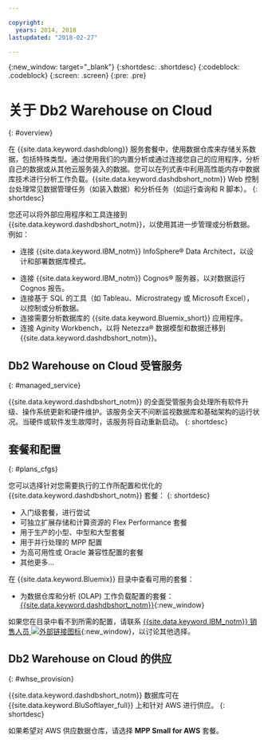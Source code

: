 ```yaml
---

copyright:
  years: 2014, 2018
lastupdated: "2018-02-27"

---
```


<!-- Attribute definitions --> 
{:new_window: target="_blank"}
{:shortdesc: .shortdesc}
{:codeblock: .codeblock}
{:screen: .screen}
{:pre: .pre}

# 关于 Db2 Warehouse on Cloud
{: #overview}

在 {{site.data.keyword.dashdblong}} 服务套餐中，使用数据仓库来存储关系数据，包括特殊类型。通过使用我们的内置分析或通过连接您自己的应用程序，分析自己的数据或从其他云服务装入的数据。您可以在列式表中利用高性能内存中数据库技术进行分析工作负载。{{site.data.keyword.dashdbshort_notm}} Web 控制台处理常见数据管理任务（如装入数据）和分析任务（如运行查询和 R 脚本）。
{: shortdesc}

您还可以将外部应用程序和工具连接到 {{site.data.keyword.dashdbshort_notm}}，以使用其进一步管理或分析数据。例如：
   * 连接 {{site.data.keyword.IBM_notm}} InfoSphere® Data Architect，以设计和部署数据库模式。
<!--   * Connect Esri ArcGIS to perform geospatial analytics and map publishing with your data. -->
   * 连接 {{site.data.keyword.IBM_notm}} Cognos® 服务器，以对数据运行 Cognos 报告。
   * 连接基于 SQL 的工具（如 Tableau、Microstrategy 或 Microsoft Excel），以控制或分析数据。
   * 连接需要分析数据库的 {{site.data.keyword.Bluemix_short}} 应用程序。
   * 连接 Aginity Workbench，以将 Netezza® 数据模型和数据迁移到 {{site.data.keyword.dashdbshort_notm}}。

## Db2 Warehouse on Cloud 受管服务
{: #managed_service}

{{site.data.keyword.dashdbshort_notm}} 的全面受管服务会处理所有软件升级、操作系统更新和硬件维护。该服务全天不间断监视数据库和基础架构的运行状况。当硬件或软件发生故障时，该服务将自动重新启动。
{: shortdesc}

## 套餐和配置
{: #plans_cfgs}

您可以选择针对您需要执行的工作所配置和优化的 {{site.data.keyword.dashdbshort_notm}} 套餐：
{: shortdesc}

   * 入门级套餐，进行尝试
   * 可独立扩展存储和计算资源的 Flex Performance 套餐
   * 用于生产的小型、中型和大型套餐
   * 用于并行处理的 MPP 配置
   * 为高可用性或 Oracle 兼容性配置的套餐
   * 其他更多...

在 {{site.data.keyword.Bluemix}} 目录中查看可用的套餐：
   * 为数据仓库和分析 (OLAP) 工作负载配置的套餐：[{{site.data.keyword.dashdbshort_notm}}](https://console.bluemix.net/catalog/services/db2-warehouse){:new_window}
<!--   * Plans configured for high-speed, transactional processing (OLTP): [{{site.data.keyword.dashdbshort_notm}} for Transactions](https://console.ng.bluemix.net/catalog/services/dashdb-for-transactions-sql-database){:new_window} -->

如果您在目录中看不到所需的配置，请联系 [{{site.data.keyword.IBM_notm}} 销售人员 ![外部链接图标](../../icons/launch-glyph.svg "外部链接图标")](https://www.ibm.com/connect/ibm/us/en/?lnk=fcw){:new_window}，以讨论其他选择。

## Db2 Warehouse on Cloud 的供应
{: #whse_provision}

{{site.data.keyword.dashdbshort_notm}} 数据库可在 {{site.data.keyword.BluSoftlayer_full}} 上和针对 AWS 进行供应。
{: shortdesc}

如果希望对 AWS 供应数据仓库，请选择 **MPP Small for AWS** 套餐。

<!-- If you want to have the data warehouse provisioned for AWS, select the **{{site.data.keyword.IBM_notm}} {{site.data.keyword.dashdbshort_notm}} for Analytics MPP Small for AWS** plan. -->

<!-- ##dashDB for Transactions
{: #dashDB_tr}

In the {{site.data.keyword.dashdbshort_notm}} for Transactions plans, use the {{site.data.keyword.dashdbshort_notm}} relational database for online transaction processing. You can connect new or existing applications, and you can begin processing transactions and storing your data. With DB2® and Oracle compatibility, you can connect small or large applications and benefit from a managed enterprise-class database system. You can leverage the {{site.data.keyword.dashdbshort_notm}} for Transactions web console to manage users, load data, and get connection information.
{: shortdesc} -->

<!-- ##dashDB web console overview
{: #console_overview}

You can manage your {{site.data.keyword.dashdbshort_notm}} database, analyze your data, and monitor sensitive data with the {{site.data.keyword.dashdbshort_notm}} web console accessible from {{site.data.keyword.Bluemix_notm}}.
{: shortdesc}

Open the web console by clicking the service tile on your application overview page, and then click **Open**.

Single sign-on authentication connects you directly to the web console. You can access connection information from the web console, and the **Downloads** page includes links to client drivers for accessing {{site.data.keyword.dashdbshort_notm}} from remote applications. You can also access sample data and reports.

###Sensitive data reporting

The {{site.data.keyword.dashdbshort_notm}} web console includes a sensitive data reporting feature that detects and monitors sensitive objects in the {{site.data.keyword.dashdbshort_notm}} data warehouse, such as credit card numbers and US Social Security numbers.

To run and view reports that identify columns that contain sensitive data and provide information about connections and activities that access the sensitive data, select **Monitor &gt; Sensitive Data** in the web console. -->


<!-- ##IBM Analytics Services
{: #analytics_services}

For more information about {{site.data.keyword.IBM_notm}} analytics services and finding your local services representative, see: [{{site.data.keyword.IBM_notm}} Analytics Services ![External link icon](../../icons/launch-glyph.svg "External link icon")](http://www.ibm.com/software/data/services/).
{: shortdesc} -->














